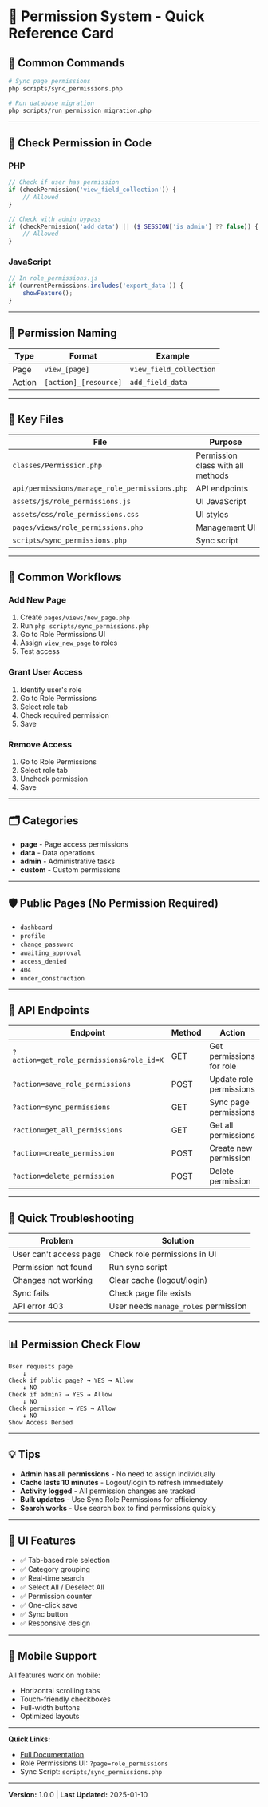 # 🔐 Permission System - Quick Reference Card

## 🚀 Common Commands

```bash
# Sync page permissions
php scripts/sync_permissions.php

# Run database migration
php scripts/run_permission_migration.php
```

---

## 📝 Check Permission in Code

### PHP
```php
// Check if user has permission
if (checkPermission('view_field_collection')) {
    // Allowed
}

// Check with admin bypass
if (checkPermission('add_data') || ($_SESSION['is_admin'] ?? false)) {
    // Allowed
}
```

### JavaScript
```javascript
// In role_permissions.js
if (currentPermissions.includes('export_data')) {
    showFeature();
}
```

---

## 🎯 Permission Naming

| Type | Format | Example |
|------|--------|---------|
| Page | `view_[page]` | `view_field_collection` |
| Action | `[action]_[resource]` | `add_field_data` |

---

## 📁 Key Files

| File | Purpose |
|------|---------|
| `classes/Permission.php` | Permission class with all methods |
| `api/permissions/manage_role_permissions.php` | API endpoints |
| `assets/js/role_permissions.js` | UI JavaScript |
| `assets/css/role_permissions.css` | UI styles |
| `pages/views/role_permissions.php` | Management UI |
| `scripts/sync_permissions.php` | Sync script |

---

## 🔄 Common Workflows

### Add New Page
1. Create `pages/views/new_page.php`
2. Run `php scripts/sync_permissions.php`
3. Go to Role Permissions UI
4. Assign `view_new_page` to roles
5. Test access

### Grant User Access
1. Identify user's role
2. Go to Role Permissions
3. Select role tab
4. Check required permission
5. Save

### Remove Access
1. Go to Role Permissions
2. Select role tab
3. Uncheck permission
4. Save

---

## 🗂️ Categories

- **page** - Page access permissions
- **data** - Data operations
- **admin** - Administrative tasks
- **custom** - Custom permissions

---

## 🛡️ Public Pages (No Permission Required)

- `dashboard`
- `profile`
- `change_password`
- `awaiting_approval`
- `access_denied`
- `404`
- `under_construction`

---

## 🔧 API Endpoints

| Endpoint | Method | Action |
|----------|--------|--------|
| `?action=get_role_permissions&role_id=X` | GET | Get permissions for role |
| `?action=save_role_permissions` | POST | Update role permissions |
| `?action=sync_permissions` | GET | Sync page permissions |
| `?action=get_all_permissions` | GET | Get all permissions |
| `?action=create_permission` | POST | Create new permission |
| `?action=delete_permission` | POST | Delete permission |

---

## 🐛 Quick Troubleshooting

| Problem | Solution |
|---------|----------|
| User can't access page | Check role permissions in UI |
| Permission not found | Run sync script |
| Changes not working | Clear cache (logout/login) |
| Sync fails | Check page file exists |
| API error 403 | User needs `manage_roles` permission |

---

## 📊 Permission Check Flow

```
User requests page
    ↓
Check if public page? → YES → Allow
    ↓ NO
Check if admin? → YES → Allow
    ↓ NO
Check permission → YES → Allow
    ↓ NO
Show Access Denied
```

---

## 💡 Tips

- **Admin has all permissions** - No need to assign individually
- **Cache lasts 10 minutes** - Logout/login to refresh immediately
- **Activity logged** - All permission changes are tracked
- **Bulk updates** - Use Sync Role Permissions for efficiency
- **Search works** - Use search box to find permissions quickly

---

## 🎨 UI Features

- ✅ Tab-based role selection
- ✅ Category grouping
- ✅ Real-time search
- ✅ Select All / Deselect All
- ✅ Permission counter
- ✅ One-click save
- ✅ Sync button
- ✅ Responsive design

---

## 📱 Mobile Support

All features work on mobile:
- Horizontal scrolling tabs
- Touch-friendly checkboxes
- Full-width buttons
- Optimized layouts

---

**Quick Links:**
- [Full Documentation](PERMISSION_SYSTEM_GUIDE.md)
- Role Permissions UI: `?page=role_permissions`
- Sync Script: `scripts/sync_permissions.php`

---

**Version:** 1.0.0 | **Last Updated:** 2025-01-10
